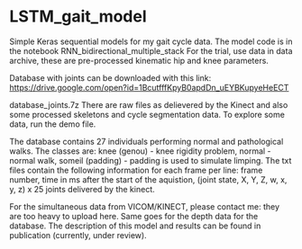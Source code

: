 # LSTM_gait_model
Simple Keras sequential models for my gait cycle data.
The model code is in the notebook RNN_bidirectional_multiple_stack
For the trial, use data in data archive, these are pre-processed kinematic hip and knee parameters.


Database with joints can be downloaded with this link:
https://drive.google.com/open?id=1BcutfffKpyB0apdDn_uEYBKupyeHeECT

database_joints.7z
There are raw files as delievered by the Kinect and also some processed skeletons and cycle segmentation data.
To explore some data, run the demo file.

The database contains 27 individuals performing normal and pathological walks. The classes are: knee (genou) - knee rigidity problem, normal - normal walk, someil (padding) - padding is used to simulate limping.
The txt files contain the following information for each frame per line:
frame number, time in ms after the start of the aquistion, (joint state, X, Y, Z, w, x, y, z) x 25 joints delivered by the kinect.


For the simultaneous data from VICOM/KINECT, please contact me: they are too heavy to upload here.
Same goes for the depth data for the database.
The description of this model and results can be found in publication (currently, under review).
